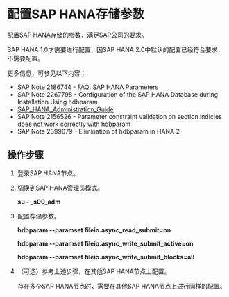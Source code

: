 # 配置SAP HANA存储参数<a name="saphana_02_0053"></a>

配置SAP HANA存储的参数，满足SAP公司的要求。

SAP HANA 1.0才需要进行配置，因SAP HANA 2.0中默认的配置已经符合要求，不需要配置。

更多信息，可参见以下内容：

-   SAP Note 2186744 - FAQ: SAP HANA Parameters
-   SAP Note 2267798 - Configuration of the SAP HANA Database during Installation Using hdbparam
-   [SAP\_HANA\_Administration\_Guide](https://help.sap.com/viewer/6b94445c94ae495c83a19646e7c3fd56/2.0.01/en-US)
-   SAP Note 2156526 - Parameter constraint validation on section indicies does not work correctly with hdbparam
-   SAP Note 2399079 - Elimination of hdbparam in HANA 2

## 操作步骤<a name="saphana_02_0039_section3133031319426"></a>

1.  登录SAP HANA节点。
2.  切换到SAP HANA管理员模式。

    **su -  _s00_adm**

3.  配置存储参数。

    **hdbparam --paramset fileio.async\_read\_submit=on**

    **hdbparam --paramset fileio.async\_write\_submit\_active=on**

    **hdbparam --paramset fileio.async\_write\_submit\_blocks=all**

4.  （可选）参考上述步骤，在其他SAP HANA节点上配置。

    存在多个SAP HANA节点时，需要在其他SAP HANA节点上进行同样的配置。


